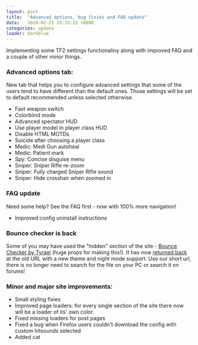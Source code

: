 ```yaml
---
layout: post
title:  "Advanced options, bug fixies and FAQ update"
date:   2018-02-21 15:15:22 +0800
categories: update
loader: darkblue
---
```


Implementing some TF2 settings functionaliny along with improved FAQ and a couple of other minor things.


### Advanced options tab:

New tab that helps you to configure advanced settings that some of the users tend to have different than the default ones. Those settings will be set to default recommended unless selected otherwise.

* Fast weapon switch
* Colorblind mode 
* Advanced spectator HUD
* Use player model in player class HUD
* Disable HTML MOTDs
* Suicide after choosing a player class
* Medic: Medi Gun autoheal
* Medic: Patient mark
* Spy: Concise disguise menu
* Sniper: Sniper Rifle re-zoom 
* Sniper: Fully charged Sniper Rifle sound 
* Sniper: Hide crosshair when zoomed in


### FAQ update

Need some help? See the FAQ first - now with 100% more navigation!

* Improved config uninstall instructions

### Bounce checker is back

Some of you may have used the "hidden" section of the site - [Bounce Checker by Tyrael](https://jump.tf/forum/index.php?topic=1394.0) (huge props for making this!). It has now [returned back](https://cfg.tf/angle) at the old URL with a new theme and night mode support.
Use our short url, there is no longer need to search for the file on your PC or search it on forums!

### Minor and major site improvements:

* Small styling fixies
* Improved page loaders: for every single section of the site there now will be a loader of its' own color.
* Fixed missing loaders for post pages
* Fixed a bug when Firefox users couldn't download the config with custom hitsounds selected
* Added cat